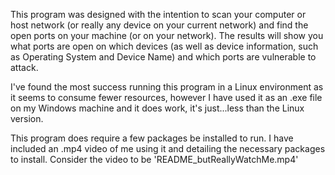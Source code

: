 This program was designed with the intention to scan your computer or host network (or really any device on your current network) and find
the open ports on your machine (or on your network). The results will show you what ports are open on which devices (as well as device information,
such as Operating System and Device Name) and which ports are vulnerable to attack.

I've found the most success running this program in a Linux environment as it seems to consume fewer resources, however I have used it as an .exe file on
my Windows machine and it does work, it's just...less than the Linux version.

This program does require a few packages be installed to run. I have included an .mp4 video of me using it and detailing the necessary packages to install.
Consider the video to be 'README_butReallyWatchMe.mp4'
